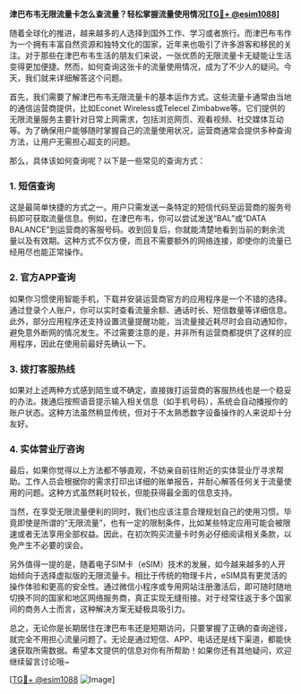 **津巴布韦无限流量卡怎么查流量？轻松掌握流量使用情况[[TG💪+ @esim1088](https://t.me/s/esim1088)]**

随着全球化的推进，越来越多的人选择到国外工作、学习或者旅行。而津巴布韦作为一个拥有丰富自然资源和独特文化的国家，近年来也吸引了许多游客和移民的关注。对于那些在津巴布韦生活的朋友们来说，一张优质的无限流量卡无疑能让生活变得更加便捷。然而，如何查询这张卡的流量使用情况，成为了不少人的疑问。今天，我们就来详细解答这个问题。

首先，我们需要了解津巴布韦无限流量卡的基本运作方式。这些流量卡通常由当地的通信运营商提供，比如Econet Wireless或Telecel Zimbabwe等。它们提供的无限流量服务主要针对日常上网需求，包括浏览网页、观看视频、社交媒体互动等。为了确保用户能够随时掌握自己的流量使用状况，运营商通常会提供多种查询方法，让用户无需担心超支的问题。

那么，具体该如何查询呢？以下是一些常见的查询方式：

### 1. 短信查询
这是最简单快捷的方式之一。用户只需发送一条特定的短信代码至运营商的服务号码即可获取流量信息。例如，在津巴布韦，你可以尝试发送“BAL”或“DATA BALANCE”到运营商的客服号码。收到回复后，你就能清楚地看到当前的剩余流量以及有效期。这种方式不仅方便，而且不需要额外的网络连接，即使你的流量已经用尽也能正常操作。

### 2. 官方APP查询
如果你习惯使用智能手机，下载并安装运营商官方的应用程序是一个不错的选择。通过登录个人账户，你可以实时查看流量余额、通话时长、短信数量等详细信息。此外，部分应用程序还支持设置流量提醒功能，当流量接近耗尽时会自动通知你，避免意外断网的情况发生。不过需要注意的是，并非所有运营商都提供了这样的应用程序，因此在使用前最好先确认一下。

### 3. 拨打客服热线
如果对上述两种方式感到陌生或不确定，直接拨打运营商的客服热线也是一个稳妥的办法。拨通后按照语音提示输入相关信息（如手机号码），系统会自动播报你的账户状态。这种方法虽然稍显传统，但对于不太熟悉数字设备操作的人来说却十分友好。

### 4. 实体营业厅咨询
最后，如果你觉得以上方法都不够直观，不妨亲自前往附近的实体营业厅寻求帮助。工作人员会根据你的需求打印出详细的账单报告，并耐心解答任何关于流量使用的问题。这种方式虽然耗时较长，但能获得最全面的信息支持。

当然，在享受无限流量便利的同时，我们也应该注意合理规划自己的使用习惯。毕竟即使是所谓的“无限流量”，也有一定的限制条件，比如某些特定应用可能会被限速或者无法享用全部权益。因此，在初次购买流量卡时务必仔细阅读相关条款，以免产生不必要的误会。

另外值得一提的是，随着电子SIM卡（eSIM）技术的发展，如今越来越多的人开始倾向于选择虚拟版的无限流量卡。相比于传统的物理卡片，eSIM具有更灵活的操作体验和更高的安全性。通过微信小程序或专用网站注册激活后，即可随时随地切换不同的国家和地区网络服务商，真正实现无缝衔接。对于经常往返于多个国家间的商务人士而言，这种解决方案无疑极具吸引力。

总之，无论你是长期居住在津巴布韦还是短期访问，只要掌握了正确的查询途径，就完全不用担心流量问题了。无论是通过短信、APP、电话还是线下渠道，都能快速获取所需数据。希望本文提供的信息对你有所帮助！如果你还有其他疑问，欢迎继续留言讨论哦~

[[TG💪+ @esim1088](https://t.me/s/esim1088) ![Image](https://i.postimg.cc/4NQfJmqS/Snipaste-2025-05-13-00-14-12.png)]
